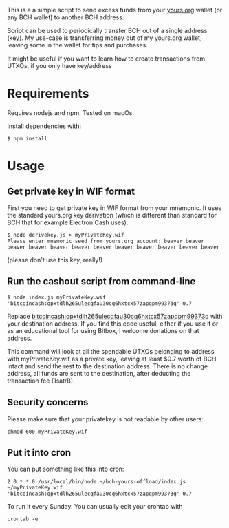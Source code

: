 This is a a simple script to send excess funds from your
[yours.org](https://yours.org/) wallet (or any BCH wallet) to another
BCH address.

Script can be used to periodically transfer BCH out of a single
address (key).  My use-case is transferring money out of my yours.org
wallet, leaving some in the wallet for tips and purchases.

It might be useful if you want to learn how to create transactions
from UTXOs, if you only have key/address

# Requirements

Requires nodejs and npm. Tested on macOs.

Install dependencies with:

```
$ npm install
```

# Usage

## Get private key in WIF format

First you need to get private key in WIF format from your mnemonic.
It uses the standard yours.org key derivation (which is different
than standard for BCH that for example Electron Cash uses).

```
$ node derivekey.js > myPrivateKey.wif
Please enter mnemonic seed from yours.org account: beaver beaver beaver beaver beaver beaver beaver beaver beaver beaver beaver beaver
```

(please don't use this key, really!)

## Run the cashout script from command-line

```
$ node index.js myPrivateKey.wif 'bitcoincash:qpxtdlh265ulecqfau30cq6hxtcx57zapqpm99373q' 0.7
```

Replace
[bitcoincash:qpxtdlh265ulecqfau30cq6hxtcx57zapqpm99373q](bitcoincash:qpxtdlh265ulecqfau30cq6hxtcx57zapqpm99373q)
with your destination address. If you find this code useful, either
if you use it or as an educational tool for using Bitbox, I welcome
donations on that address.

This command will look at all the spendable UTXOs belonging to
address with myPrivateKey.wif as a private key, leaving at least
$0.7 worth of BCH intact and send the rest to the destination
address. There is no change address, all funds are sent to the
destination, after deducting the transaction fee (1sat/B).

## Security concerns

Please make sure that your privatekey is not readable by other users:

```
chmod 600 myPrivateKey.wif
```

## Put it into cron

You can put something like this into cron:

```
2 0 * * 0 /usr/local/bin/node ~/bch-yours-offload/index.js ~/myPrivateKey.wif 'bitcoincash:qpxtdlh265ulecqfau30cq6hxtcx57zapqpm99373q' 0.7
```

To run it every Sunday. You can usually edit your crontab with

```
crontab -e
```

